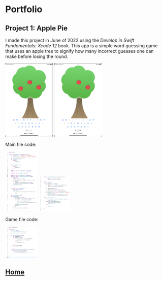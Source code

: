 # Portfolio
## Project 1: Apple Pie
I made this project in June of 2022 using the *Develop in Swift Fundamentals: Xcode 12* book. This app is a simple word guessing game that uses an apple tree to signify how many incorrect guesses one can make before losing the round. 

<img src="/images/Screen%20Shot%202022-06-12%20at%2011.41.38%20AM.png" width="150">
<img src="/images/Screen%20Shot%202022-06-12%20at%2011.42.47%20AM.png" width="150">

Main file code:

<img src="/images/Screen%20Shot%202022-06-12%20at%2011.37.22%20AM.png" width="100">
<img src="/images/Screen%20Shot%202022-06-12%20at%2011.37.37%20AM.png" width="100">

Game file code:

<img src="/images/Screen%20Shot%202022-06-12%20at%2011.37.55%20AM.png" width="100">

## [Home](https://debbiew524.github.io/Debbie-Wang/)
